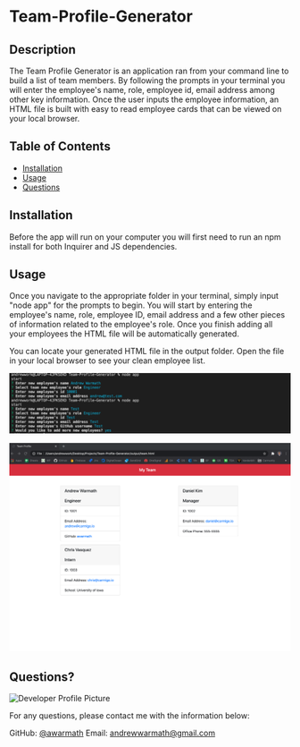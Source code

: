 # Team-Profile-Generator

## Description 

The Team Profile Generator is an application ran from your command line to build a list of team members. By following the prompts in your terminal you will enter the employee's name, role, employee id, email address among other key information. Once the user inputs the employee information, an HTML file is built with easy to read employee cards that can be viewed on your local browser. 


## Table of Contents

* [Installation](#installation)
* [Usage](#usage)
* [Questions](#questions)



## Installation

Before the app will run on your computer you will first need to run an npm install for both Inquirer and JS dependencies. 


## Usage 

Once you navigate to the appropriate folder in your terminal, simply input "node app" for the prompts to begin. You will start by entering the employee's name, role, employee ID, email address and a few other pieces of information related to the employee's role. Once you finish adding all your employees the HTML file will be automatically generated. 

You can locate your generated HTML file in the output folder. Open the file in your local browser to see your clean employee list. 

![alt text](assets/Terminal.png)

![alt text](assets/HTML.png)

## Questions?
  
![Developer Profile Picture](https://avatars3.githubusercontent.com/u/70709676?v=4) 
  
For any questions, please contact me with the information below:
 
GitHub: [@awarmath](https://api.github.com/users/awarmath)
Email: andrewwarmath@gmail.com